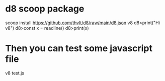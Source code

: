 # d8 scoop package
scoop install https://github.com/thvlt/d8/raw/main/d8.json
v8
d8>print("Hi v8")
d8>const x = readline()
d8>print(x)
# Then you can test some javascript file
v8 test.js
